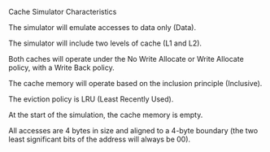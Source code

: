 
Cache Simulator Characteristics

The simulator will emulate accesses to data only (Data).

The simulator will include two levels of cache (L1 and L2).

Both caches will operate under the No Write Allocate or Write Allocate policy, with a Write Back policy.

The cache memory will operate based on the inclusion principle (Inclusive).

The eviction policy is LRU (Least Recently Used).

At the start of the simulation, the cache memory is empty.

All accesses are 4 bytes in size and aligned to a 4-byte boundary (the two least significant bits of the address will always be 00).

